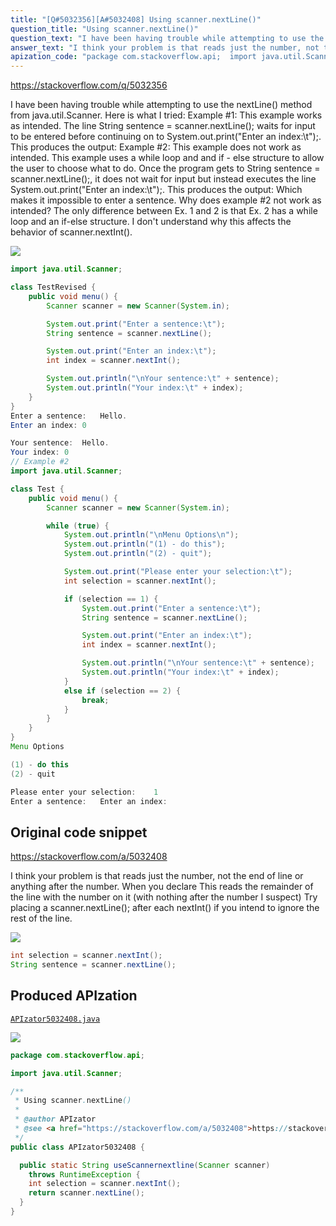 ```yaml
---
title: "[Q#5032356][A#5032408] Using scanner.nextLine()"
question_title: "Using scanner.nextLine()"
question_text: "I have been having trouble while attempting to use the nextLine() method from java.util.Scanner. Here is what I tried: Example #1: This example works as intended. The line String sentence = scanner.nextLine(); waits for input to be entered before continuing on to System.out.print(\"Enter an index:\\t\");. This produces the output: Example #2: This example does not work as intended. This example uses a while loop and and if - else structure to allow the user to choose what to do. Once the program gets to String sentence = scanner.nextLine();, it does not wait for input but instead executes the line System.out.print(\"Enter an index:\\t\");. This produces the output: Which makes it impossible to enter a sentence. Why does example #2 not work as intended? The only difference between Ex. 1 and 2 is that Ex. 2 has a while loop and an if-else structure. I don't understand why this affects the behavior of scanner.nextInt()."
answer_text: "I think your problem is that reads just the number, not the end of line or anything after the number.  When you declare This reads the remainder of the line with the number on it (with nothing after the number I suspect) Try placing a scanner.nextLine(); after each nextInt() if you intend to ignore the rest of the line."
apization_code: "package com.stackoverflow.api;  import java.util.Scanner;  /**  * Using scanner.nextLine()  *  * @author APIzator  * @see <a href=\"https://stackoverflow.com/a/5032408\">https://stackoverflow.com/a/5032408</a>  */ public class APIzator5032408 {    public static String useScannernextline(Scanner scanner)     throws RuntimeException {     int selection = scanner.nextInt();     return scanner.nextLine();   } }"
---
```


https://stackoverflow.com/q/5032356

I have been having trouble while attempting to use the nextLine() method from java.util.Scanner.
Here is what I tried:
Example #1: This example works as intended. The line String sentence = scanner.nextLine(); waits for input to be entered before continuing on to System.out.print(&quot;Enter an index:\t&quot;);.
This produces the output:
Example #2: This example does not work as intended. This example uses a while loop and and if - else structure to allow the user to choose what to do. Once the program gets to String sentence = scanner.nextLine();, it does not wait for input but instead executes the line System.out.print(&quot;Enter an index:\t&quot;);.
This produces the output:
Which makes it impossible to enter a sentence.
Why does example #2 not work as intended? The only difference between Ex. 1 and 2 is that Ex. 2 has a while loop and an if-else structure. I don&#x27;t understand why this affects the behavior of scanner.nextInt().


<div class="code-logo"><img src="/stackoverflow.png" /></div>

```java
import java.util.Scanner;

class TestRevised {
    public void menu() {
        Scanner scanner = new Scanner(System.in);

        System.out.print("Enter a sentence:\t");
        String sentence = scanner.nextLine();

        System.out.print("Enter an index:\t");
        int index = scanner.nextInt();

        System.out.println("\nYour sentence:\t" + sentence);
        System.out.println("Your index:\t" + index);
    }
}
Enter a sentence:   Hello.
Enter an index: 0

Your sentence:  Hello.
Your index: 0
// Example #2
import java.util.Scanner;

class Test {
    public void menu() {
        Scanner scanner = new Scanner(System.in);

        while (true) {
            System.out.println("\nMenu Options\n");
            System.out.println("(1) - do this");
            System.out.println("(2) - quit");

            System.out.print("Please enter your selection:\t");
            int selection = scanner.nextInt();

            if (selection == 1) {
                System.out.print("Enter a sentence:\t");
                String sentence = scanner.nextLine();

                System.out.print("Enter an index:\t");
                int index = scanner.nextInt();

                System.out.println("\nYour sentence:\t" + sentence);
                System.out.println("Your index:\t" + index);
            }
            else if (selection == 2) {
                break;
            }
        }
    }
}
Menu Options

(1) - do this
(2) - quit

Please enter your selection:    1
Enter a sentence:   Enter an index:
```


## Original code snippet

https://stackoverflow.com/a/5032408

I think your problem is that
reads just the number, not the end of line or anything after the number.  When you declare
This reads the remainder of the line with the number on it (with nothing after the number I suspect)
Try placing a scanner.nextLine(); after each nextInt() if you intend to ignore the rest of the line.

<div class="code-logo"><img src="/stackoverflow.png" /></div>

```java
int selection = scanner.nextInt();
String sentence = scanner.nextLine();
```

## Produced APIzation

[`APIzator5032408.java`](https://github.com/pasqualesalza/apization-temp-data/raw/master/search/APIzator5032408.java)

<div class="code-logo"><img src="/apizator.png" /></div>

```java
package com.stackoverflow.api;

import java.util.Scanner;

/**
 * Using scanner.nextLine()
 *
 * @author APIzator
 * @see <a href="https://stackoverflow.com/a/5032408">https://stackoverflow.com/a/5032408</a>
 */
public class APIzator5032408 {

  public static String useScannernextline(Scanner scanner)
    throws RuntimeException {
    int selection = scanner.nextInt();
    return scanner.nextLine();
  }
}

```